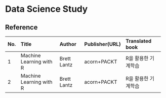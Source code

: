 # Data Science Study

## Reference

| No. | Title | Author | Publisher(URL) | Translated book 
| :--- | :--- |:--- | :--- | :---
| 1 | Machine Learning with R | Brett Lantz | acorn+PACKT | R을 활용한 기계학습   
| 2 | Machine Learning with R | Brett Lantz | acorn+PACKT | R을 활용한 기계학습 |
